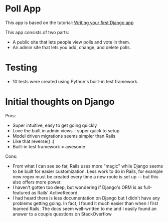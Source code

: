 # Poll App

This app is based on the tutorial: [Writing your first Django app](https://docs.djangoproject.com/en/1.10/intro/tutorial01/)


This app consists of two parts:

- A public site that lets people view polls and vote in them.
- An admin site that lets you add, change, and delete polls.

# Testing

- 10 tests were created using Python's built-in test framework.

# Initial thoughts on Django

  Pros:
  - Super intuitive, easy to get going quickly
  - Love the built in admin views - super quick to setup
  - Model driven migrations seems simpler than Rails
  - Like that reverse()  :)
  - Built-in test framework = awesome

Cons:
  - From what I can see so far, Rails uses more "magic" while Django seems to be built for easier customization.  Less work to do in Rails, for example new regex must be created every time a new route is set up -- but this also offers more power.
  - I haven't gotten too deep, but wondering if Django's ORM is as full-featured as Rails' ActiveRecord.
  - I had heard there is less documentation on Django but I didn't have any problems getting going.  In fact, I found it much easier than when I first learned Rails.  The docs seem well-written to me and I easily found an answer to a couple questions on StackOverflow
